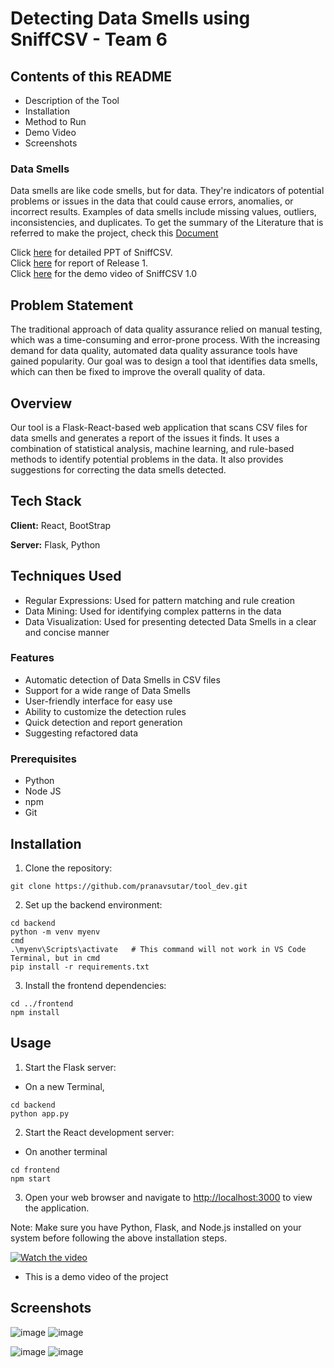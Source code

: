 # Detecting Data Smells using SniffCSV - Team 6

## Contents of this README
  - Description of the Tool
  - Installation
  - Method to Run
  - Demo Video
  - Screenshots

### Data Smells

Data smells are like code smells, but for data. They're indicators of potential problems or issues in the data that could cause errors, anomalies, or incorrect results. Examples of data smells include missing values, outliers, inconsistencies, and duplicates. To get the summary of the Literature that is referred to make the project, check this [Document](https://docs.google.com/document/d/1KeCS8or6hZ2f2LbN94tTqCukNlDi83PxRI2Z-2AHYI0/edit?usp=sharing)  
  
Click [here](https://docs.google.com/presentation/d/1diNg_PpORvf27XCHzOYn0uVxPgJwcnYZZExDU31xpEo/edit?usp=sharing) for detailed PPT of SniffCSV.   
Click [here](https://docs.google.com/document/d/1gC8bakHO5gczBAmdN5ls3FrquIA5ykdXCtFxasXN8cE/edit?usp=sharing) for report of Release 1.   
Click [here](www.youtube.com/watch?v=-WXldgfmmwQ) for the demo video of SniffCSV 1.0   
 
## Problem Statement
The traditional approach of data quality assurance relied on manual testing, which was a time-consuming and error-prone process. With the increasing demand for data quality, automated data quality assurance tools have gained popularity. Our goal was to design a tool that identifies data smells, which can then be fixed to improve the overall quality of data.

## Overview

Our tool is a Flask-React-based web application that scans CSV files for data smells and generates a report of the issues it finds. 
It uses a combination of statistical analysis, machine learning, and rule-based methods to identify potential problems in the data. 
It also provides suggestions for correcting the data smells detected.

## Tech Stack

**Client:** React, BootStrap

**Server:** Flask, Python


## Techniques Used

- Regular Expressions: Used for pattern matching and rule creation
- Data Mining: Used for identifying complex patterns in the data
- Data Visualization: Used for presenting detected Data Smells in a clear and concise manner

### Features

- Automatic detection of Data Smells in CSV files
- Support for a wide range of Data Smells
- User-friendly interface for easy use
- Ability to customize the detection rules
- Quick detection and report generation
- Suggesting refactored data

### Prerequisites
- Python
- Node JS 
- npm
- Git

## Installation

1. Clone the repository:
```
git clone https://github.com/pranavsutar/tool_dev.git
```

2. Set up the backend environment:

```
cd backend
python -m venv myenv
cmd
.\myenv\Scripts\activate   # This command will not work in VS Code Terminal, but in cmd
pip install -r requirements.txt
```


3. Install the frontend dependencies:
```
cd ../frontend
npm install
```

## Usage

1. Start the Flask server:
  - On a new Terminal,
```
cd backend
python app.py
```

2. Start the React development server:
  - On another terminal
```
cd frontend
npm start
```
3. Open your web browser and navigate to [http://localhost:3000](http://localhost:3000) to view the application.

Note: Make sure you have Python, Flask, and Node.js installed on your system before following the above installation steps.

[![Watch the video](https://img.youtube.com/vi/-WXldgfmmwQ/0.jpg)](https://www.youtube.com/watch?v=-WXldgfmmwQ)  
* This is a demo video of the project 

## Screenshots

![image](https://user-images.githubusercontent.com/84005308/225398837-422195a0-f9c8-4f9c-be37-86a418dd4a2d.png)
![image](https://user-images.githubusercontent.com/84005308/225398702-2ece2fae-67cd-4b25-ad2a-c0427ae23adf.png)

![image](https://user-images.githubusercontent.com/84005308/224989609-80faef87-2ce9-42b6-a98b-ccad3ad07571.png)
![image](https://user-images.githubusercontent.com/84005308/224994404-067ff351-0927-49a9-b784-a6de73dc4dc5.png)


